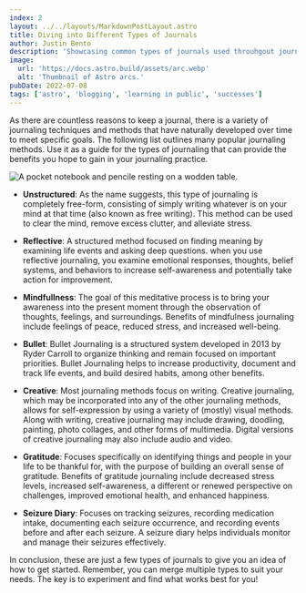 ```yaml
---
index: 2
layout: ../../layouts/MarkdownPostLayout.astro
title: Diving into Different Types of Journals
author: Justin Bento
description: 'Showcasing common types of journals used throuhgout journaling  commnuity,!'
image:
  url: 'https://docs.astro.build/assets/arc.webp'
  alt: 'Thumbnail of Astro arcs.'
pubDate: 2022-07-08
tags: ['astro', 'blogging', 'learning in public', 'successes']
---
```


As there are countless reasons to keep a journal, there is a variety of journaling techniques and methods that have naturally developed over time to meet specific goals. The following list outlines many popular journaling methods. Use it as a guide for the types of journaling that can provide the benefits you hope to gain in your journaling practice.

<img src="https://images.unsplash.com/photo-1488190211105-8b0e65b80b4e?q=80&w=1740&auto=format&fit=crop&ixlib=rb-4.0.3&ixid=M3wxMjA3fDB8MHxwaG90by1wYWdlfHx8fGVufDB8fHx8fA%3D%3D" 
     alt="A pocket notebook and pencile resting on a wodden table." 
     class="w-100 aspect-video rounded-lg" 
/>

- **Unstructured**: As the name suggests, this type of journaling is completely free-form, consisting of simply writing whatever is on your mind at that time (also known as free writing). This method can be used to clear the mind, remove excess clutter, and alleviate stress.

- **Reflective**: A structured method focused on finding meaning by examining life events and asking deep questions. when you use reflective journaling, you examine emotional responses, thoughts, belief systems, and behaviors to increase self-awareness and potentially take action for improvement.

- **Mindfullness**: The goal of this meditative process is to bring your awareness into the present moment through the observation of thoughts, feelings, and surroundings. Benefits of mindfulness journaling include feelings of peace, reduced stress, and increased well-being.

- **Bullet**: Bullet Journaling is a structured system developed in 2013 by Ryder Carroll to organize thinking and remain focused on important priorities. Bullet Journaling helps to increase productivity, document and track life events, and build desired habits, among other benefits.

- **Creative**: Most journaling methods focus on writing. Creative journaling, which may be incorporated into any of the other journaling methods, allows for self-expression by using a variety of (mostly) visual methods. Along with writing, creative journaling may include drawing, doodling, painting, photo collages, and other forms of multimedia. Digital versions of creative journaling may also include audio and video.

- **Gratitude**: Focuses specifically on identifying things and people in your life to be thankful for, with the purpose of building an overall sense of gratitude. Benefits of gratitude journaling include decreased stress levels, increased self-awareness, a different or renewed perspective on challenges, improved emotional health, and enhanced happiness.

- **Seizure Diary**: Focuses on tracking seizures, recording medication intake, documenting each seizure occurrence, and recording events before and after each seizure. A seizure diary helps individuals monitor and manage their seizures effectively.

In conclusion, these are just a few types of journals to give you an idea of how to get started. Remember, you can merge multiple types to suit your needs. The key is to experiment and find what works best for you!
